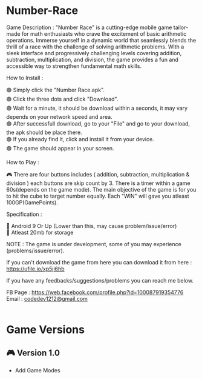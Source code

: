 # Number-Race
Game Description : "Number Race" is a cutting-edge mobile game tailor-made for math enthusiasts who crave the excitement of basic arithmetic operations. Immerse yourself in a dynamic world that seamlessly blends the thrill of a race with the challenge of solving arithmetic problems. With a sleek interface and progressively challenging levels covering addition, subtraction, multiplication, and division, the game provides a fun and accessible way to strengthen fundamental math skills.

How to Install :

🟢 Simply click the "Number Race.apk".</br>
🟢 Click the three dots and click "Download".</br>
🟢 Wait for a minute, it should be download within a seconds, it may vary depends on your network speed and area.</br>
🟢 After successfull download, go to your "File" and go to your download, the apk should be place there.</br>
🟢 If you already find it, click and install it from your device.</br>
🟢 The game should appear in your screen.</br>

How to Play :

🎮 There are four buttons includes ( addition, subtraction, multiplication & division ) each buttons are skip count by 3. There is a timer within a game 60s(depends on the game mode). The main objective of the game is for you to hit the cube to target number equally. Each "WIN" will gave you atleast 100GP(GamePoints). 

Specification :

🍭 Android 9 Or Up (Lower than this, may cause problem/issue/error)</br>
🍭 Atleast 20mb for storage

NOTE : The game is under development, some of you may experience (problems/issue/error).

If you can't download the game from here you can download it from here : https://ufile.io/xp5ji6hb

If you have any feedbacks/suggestions/problems you can reach me below.

FB Page : https://web.facebook.com/profile.php?id=100087919354776</br>
Email : codedev1212@gmail.com
</br>
</br>
# Game Versions
## 🎮 Version 1.0</br>
- Add Game Modes



